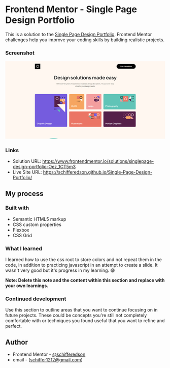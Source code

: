 # Frontend Mentor - Single Page Design Portfolio

This is a solution to the [Single Page Design Portfolio](https://www.frontendmentor.io/challenges/singlepage-design-portfolio-2MMhyhfKVo). Frontend Mentor challenges help you improve your coding skills by building realistic projects. 

### Screenshot

![](./assets/preview.png)

### Links

- Solution URL: https://www.frontendmentor.io/solutions/singlepage-design-portfolio-Oez_1CT5m3
- Live Site URL: https://schifferedson.github.io/Single-Page-Design-Portfolio/

## My process

### Built with

- Semantic HTML5 markup
- CSS custom properties
- Flexbox
- CSS Grid

### What I learned

I learned how to use the css root to store colors and not repeat them in the code, in addition to practicing javascript in an attempt to create a slide. It wasn't very good but it's progress in my learning. 😁



**Note: Delete this note and the content within this section and replace with your own learnings.**

### Continued development

Use this section to outline areas that you want to continue focusing on in future projects. These could be concepts you're still not completely comfortable with or techniques you found useful that you want to refine and perfect.

## Author

- Frontend Mentor - [@schifferedson]([https://www.frontendmentor.io/profile/yourusername](https://www.frontendmentor.io/profile/schifferedson))
- email - (schiffer1212@gmail.com)
